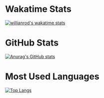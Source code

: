 # Wakatime Stats
[![willianrod's wakatime stats](https://github-readme-stats.vercel.app/api/wakatime?username=Nirdeo&theme=github_dark)](https://github.com/anuraghazra/github-readme-stats)
# GitHub Stats
[![Anurag's GitHub stats](https://github-readme-stats.vercel.app/api?username=Nirdeo&count_private=true&show_icons=true&theme=github_dark)](https://github.com/anuraghazra/github-readme-stats)
# Most Used Languages
[![Top Langs](https://github-readme-stats.vercel.app/api/top-langs/?username=Nirdeo&layout=compact&theme=github_dark)](https://github.com/anuraghazra/github-readme-stats)
